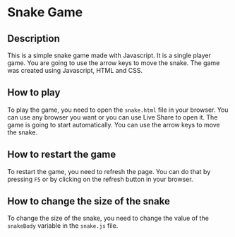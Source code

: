 # Snake Game

## Description

This is a simple snake game made with Javascript. It is a single player game. You are going to use the arrow keys to move the snake. The game was created using Javascript, HTML and CSS.

## How to play

To play the game, you need to open the `snake.html` file in your browser. You can use any browser you want or you can use Live Share to open it. The game is going to start automatically. You can use the arrow keys to move the snake.

## How to restart the game

To restart the game, you need to refresh the page. You can do that by pressing `F5` or by clicking on the refresh button in your browser.

## How to change the size of the snake

To change the size of the snake, you need to change the value of the `snakeBody` variable in the `snake.js` file.
